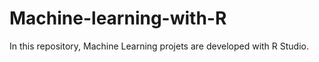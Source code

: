 # Machine-learning-with-R

In this repository, Machine Learning projets are developed with R Studio.
